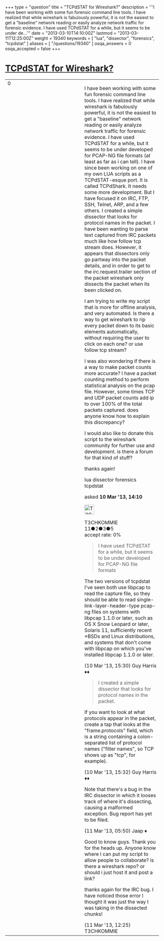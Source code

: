 +++
type = "question"
title = "TCPdSTAT for Wireshark?"
description = '''I have been working with some fun forensic command line tools. I have realized that while wireshark is fabulously powerful, it is not the easiest to get a &quot;baseline&quot; network reading or easily analyze network traffic for forensic evidence. I have used TCPdSTAT for a while, but it seems to be under de...'''
date = "2013-03-10T14:10:00Z"
lastmod = "2013-03-11T12:25:00Z"
weight = 19340
keywords = [ "lua", "dissector", "forensics", "tcpdstat" ]
aliases = [ "/questions/19340" ]
osqa_answers = 0
osqa_accepted = false
+++

<div class="headNormal">

# [TCPdSTAT for Wireshark?](/questions/19340/tcpdstat-for-wireshark)

</div>

<div id="main-body">

<div id="askform">

<table id="question-table" style="width:100%;"><colgroup><col style="width: 50%" /><col style="width: 50%" /></colgroup><tbody><tr class="odd"><td style="width: 30px; vertical-align: top"><div class="vote-buttons"><span id="post-19340-upvote" class="ajax-command post-vote up" rel="nofollow" title="I like this post (click again to cancel)"> </span><div id="post-19340-score" class="post-score" title="current number of votes">0</div><span id="post-19340-downvote" class="ajax-command post-vote down" rel="nofollow" title="I dont like this post (click again to cancel)"> </span> <span id="favorite-mark" class="ajax-command favorite-mark" rel="nofollow" title="mark/unmark this question as favorite (click again to cancel)"> </span><div id="favorite-count" class="favorite-count"></div></div></td><td><div id="item-right"><div class="question-body"><p>I have been working with some fun forensic command line tools. I have realized that while wireshark is fabulously powerful, it is not the easiest to get a "baseline" network reading or easily analyze network traffic for forensic evidence. I have used TCPdSTAT for a while, but it seems to be under developed for PCAP-NG file formats (at least as far as i can tell). I have since been working on one of my own LUA scripts as a TCPdSTAT-esque port. It is called TCPdShark. It needs some more development. But I have focused it on IRC, FTP, SSH, Telnet, ARP, and a few others. I created a simple dissector that looks for protocol names in the packet. I have been wanting to parse text captured from IRC packets much like how follow tcp stream does. However, it appears that dissectors only go partway into the packet details, and in order to get to the irc.request.trailer section of the packet wireshark only dissects the packet when its been clicked on.</p><p>I am trying to write my script that is more for offline analysis, and very automated. Is there a way to get wireshark to rip every packet down to its basic elements automatically, without requiring the user to click on each one? or use follow tcp stream?</p><p>I was also wondering if there is a way to make packet counts more accurate? I have a packet counting method to perform statistical analysis on the pcap file. However, some times TCP and UDP packet counts add ip to over 100% of the total packets captured. does anyone know how to explain this discrepancy?</p><p>I would also like to donate this script to the wireshark community for further use and development. is there a forum for that kind of stuff?</p><p>thanks again!</p></div><div id="question-tags" class="tags-container tags"><span class="post-tag tag-link-lua" rel="tag" title="see questions tagged &#39;lua&#39;">lua</span> <span class="post-tag tag-link-dissector" rel="tag" title="see questions tagged &#39;dissector&#39;">dissector</span> <span class="post-tag tag-link-forensics" rel="tag" title="see questions tagged &#39;forensics&#39;">forensics</span> <span class="post-tag tag-link-tcpdstat" rel="tag" title="see questions tagged &#39;tcpdstat&#39;">tcpdstat</span></div><div id="question-controls" class="post-controls"></div><div class="post-update-info-container"><div class="post-update-info post-update-info-user"><p>asked <strong>10 Mar '13, 14:10</strong></p><img src="https://secure.gravatar.com/avatar/6f40a438bd6cf5fc655e25a757ed867b?s=32&amp;d=identicon&amp;r=g" class="gravatar" width="32" height="32" alt="T3CHKOMMIE&#39;s gravatar image" /><p><span>T3CHKOMMIE</span><br />
<span class="score" title="11 reputation points">11</span><span title="2 badges"><span class="badge1">●</span><span class="badgecount">2</span></span><span title="3 badges"><span class="silver">●</span><span class="badgecount">3</span></span><span title="5 badges"><span class="bronze">●</span><span class="badgecount">5</span></span><br />
<span class="accept_rate" title="Rate of the user&#39;s accepted answers">accept rate:</span> <span title="T3CHKOMMIE has no accepted answers">0%</span></p></div></div><div id="comments-container-19340" class="comments-container"><span id="19341"></span><div id="comment-19341" class="comment"><div id="post-19341-score" class="comment-score"></div><div class="comment-text"><blockquote><p>I have used TCPdSTAT for a while, but it seems to be under developed for PCAP-NG file formats</p></blockquote><p>The two versions of tcpdstat I've seen both use libpcap to read the capture file, so they should be able to read single-link-layer-header-type pcap-ng files on systems with libpcap 1.1.0 or later, such as OS X Snow Leopard or later, Solaris 11, sufficiently recent *BSDs and Linux distributions, and systems that don't come with libpcap on which you've installed libpcap 1.1.0 or later.</p></div><div id="comment-19341-info" class="comment-info"><span class="comment-age">(10 Mar '13, 15:30)</span> <span class="comment-user userinfo">Guy Harris ♦♦</span></div></div><span id="19342"></span><div id="comment-19342" class="comment"><div id="post-19342-score" class="comment-score"></div><div class="comment-text"><blockquote><p>I created a simple dissector that looks for protocol names in the packet.</p></blockquote><p>If you want to look at what protocols appear in the packet, create a tap that looks at the "frame.protocols" field, which is a string containing a colon-separated list of protocol names ("filter names", so TCP shows up as "tcp", for example).</p></div><div id="comment-19342-info" class="comment-info"><span class="comment-age">(10 Mar '13, 15:32)</span> <span class="comment-user userinfo">Guy Harris ♦♦</span></div></div><span id="19353"></span><div id="comment-19353" class="comment"><div id="post-19353-score" class="comment-score"></div><div class="comment-text"><p>Note that there's a bug in the IRC dissector in which it looses track of where it's dissecting, causing a malformed exception. Bug report has yet to be filed.</p></div><div id="comment-19353-info" class="comment-info"><span class="comment-age">(11 Mar '13, 05:50)</span> <span class="comment-user userinfo">Jaap ♦</span></div></div><span id="19362"></span><div id="comment-19362" class="comment"><div id="post-19362-score" class="comment-score"></div><div class="comment-text"><p>Good to know guys. Thank you for the heads up. Anyone know where I can put my script to allow people to collaborate? is there a wireshark repo? or should i just host it and post a link?</p><p>thanks again for the IRC bug. I have noticed those error I thought it was just the way I was taking in the dissected chunks!</p></div><div id="comment-19362-info" class="comment-info"><span class="comment-age">(11 Mar '13, 12:25)</span> <span class="comment-user userinfo">T3CHKOMMIE</span></div></div></div><div id="comment-tools-19340" class="comment-tools"></div><div class="clear"></div><div id="comment-19340-form-container" class="comment-form-container"></div><div class="clear"></div></div></td></tr></tbody></table>

</div>

</div>

